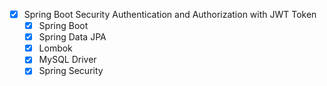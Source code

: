-[x] Spring Boot Security Authentication and Authorization with JWT Token
  - [x] Spring Boot
  - [x] Spring Data JPA
  - [x] Lombok
  - [x] MySQL Driver
  - [x] Spring Security